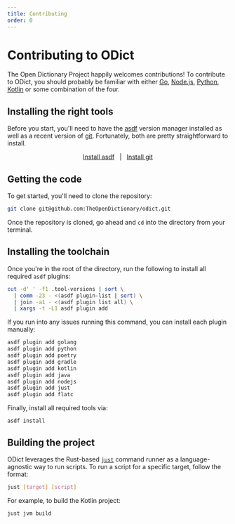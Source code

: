 ```yaml
---
title: Contributing
order: 0
---
```


# Contributing to ODict

The Open Dictionary Project happily welcomes contributions! To contribute to ODict, you should probably be familiar with either [Go](https://go.dev), [Node.js](https://nodejs.org/), [Python](https://www.python.org/), [Kotlin](kotlinlang.org) or some combination of the four.

## Installing the right tools

Before you start, you'll need to have the [asdf](https://asdf-vm.com) version manager installed as well as a recent version of [git](https://git-scm.com). Fortunately, both are pretty straightforward to install.

<div align="center">

[Install asdf](https://asdf-vm.com/guide/getting-started.html)&nbsp;&nbsp;&nbsp;|&nbsp;&nbsp;&nbsp;[Install git](https://git-scm.com/downloads)

</div>

## Getting the code

To get started, you'll need to clone the repository:

```bash
git clone git@github.com:TheOpenDictionary/odict.git
```

Once the repository is cloned, go ahead and `cd` into the directory from your terminal.

## Installing the toolchain

Once you're in the root of the directory, run the following to install all required `asdf` plugins:

```bash
cut -d' ' -f1 .tool-versions | sort \
  | comm -23 - <(asdf plugin-list | sort) \
  | join -a1 - <(asdf plugin list all) \
  | xargs -t -L1 asdf plugin add
```

If you run into any issues running this command, you can install each plugin manually:

```bash
asdf plugin add golang
asdf plugin add python
asdf plugin add poetry
asdf plugin add gradle
asdf plugin add kotlin
asdf plugin add java
asdf plugin add nodejs
asdf plugin add just
asdf plugin add flatc
```

Finally, install all required tools via:

```
asdf install
```

## Building the project

ODict leverages the Rust-based [`just`](https://just.systems/man/en) command runner as a language-agnostic way to run scripts. To run a script for a specific target, follow the format:

```bash
just [target] [script]
```

For example, to build the Kotlin project:

```bash
just jvm build
```